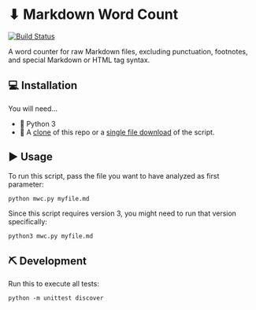 # ⬇ Markdown Word Count

[![Build Status](https://travis-ci.org/gandreadis/markdown-word-count.svg?branch=master)](https://travis-ci.org/gandreadis/markdown-word-count)

A word counter for raw Markdown files, excluding punctuation, footnotes, and special Markdown or HTML tag syntax.

## 💻 Installation

You will need...

- 🐍 Python 3
- 🐑 A [clone](https://github.com/gandreadis/markdown-word-count.git) of this repo or a [single file download](https://github.com/gandreadis/markdown-word-count/blob/master/mwc.py) of the script.

## ▶ Usage

To run this script, pass the file you want to have analyzed as first parameter:

```
python mwc.py myfile.md
```

Since this script requires version 3, you might need to run that version specifically:

```
python3 mwc.py myfile.md
```

## ⛏ Development

Run this to execute all tests:

```
python -m unittest discover
```
